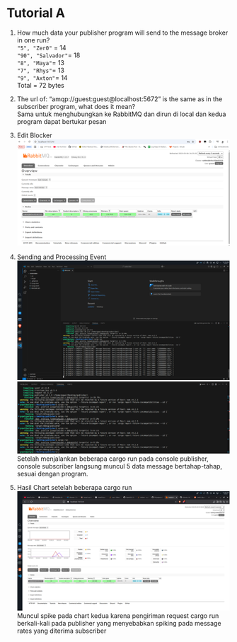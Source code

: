 # Tutorial A
1. How much data your publisher program will send to the message broker in one
run?<br>
`"5", "Zer0"` = 14 <br>
`"90", "Salvador"`= 18<br>
`"8", "Maya"`= 13<br>
`"7", "Rhys"`= 13<br>
`"9", "Axton"`= 14<br>
Total =  72 bytes
2. The url of: “amqp://guest:guest@localhost:5672” is the same as in the subscriber
program, what does it mean?<br>
Sama untuk menghubungkan ke RabbitMQ dan dirun di local dan kedua program dapat bertukar pesan

3. Edit Blocker <br>
![alt text](image.png)

4. Sending and Processing Event
![alt text](image1.png) <br>
![alt text](image2.png)<br>
Setelah menjalankan beberapa cargo run pada console publisher, console subscriber langsung muncul 5 data message bertahap-tahap, sesuai dengan program.

5. Hasil Chart setelah beberapa cargo run
![alt text](image3.png)
Muncul spike pada chart kedua karena pengiriman request cargo run berkali-kali pada publisher yang menyebabkan spiking pada message rates yang diterima subscriber
